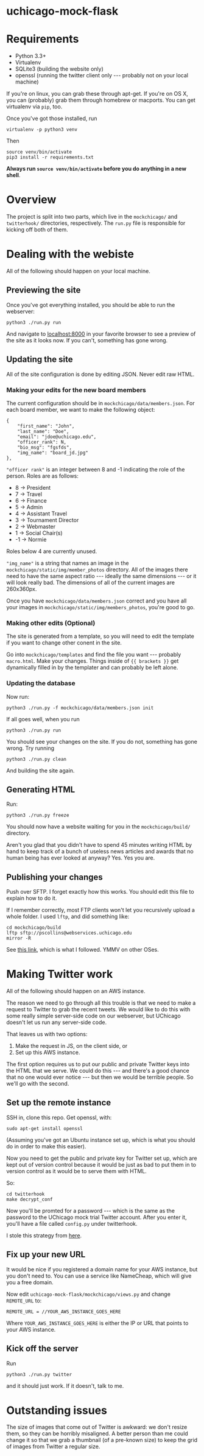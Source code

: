 uchicago-mock-flask
===================

# Requirements

* Python 3.3+
* Virtualenv
* SQLite3 (building the website only)
* openssl (running the twitter client only --- probably not on your local machine)

If you're on linux, you can grab these through apt-get. If you're on
OS X, you can (probably) grab them through homebrew or macports. You
can get virtualenv via `pip`, too.

Once you've got those installed, run

    virtualenv -p python3 venv

Then

    source venv/bin/activate
	pip3 install -r requirements.txt

**Always run `source venv/bin/activate` before you do anything in a new shell**.

# Overview

The project is split into two parts, which live in the `mockchicago/`
and `twitterhook/` directories, respectively. The `run.py` file is
responsible for kicking off both of them.

# Dealing with the webiste

All of the following should happen on your local machine.

## Previewing the site

Once you've got everything installed, you should be able to run the webserver:

    python3 ./run.py run

And navigate to [localhost:8000](localhost:8000) in your favorite
browser to see a preview of the site as it looks now. If you can't,
something has gone wrong.

## Updating the site

All of the site configuration is done by editing JSON. Never edit raw
HTML.

### Making your edits for the new board members

The current configuration should be in
`mockchicago/data/members.json`. For each board member, we want to
make the following object:

	{
		"first_name": "John",
		"last_name": "Doe",
		"email": "jdoe@uchicago.edu",
		"officer_rank": N,
		"bio_msg": "fgsfds",
		"img_name": "board_jd.jpg"
	},

`"officer rank"` is an integer between 8 and -1 indicating the role of
the person. Roles are as follows:

* 8 -> President
* 7 -> Travel
* 6 -> Finance
* 5 -> Admin
* 4 -> Assistant Travel
* 3 -> Tournament Director
* 2 -> Webmaster
* 1 -> Social Chair(s)
* -1 -> Normie

Roles below 4 are currently unused.

`"img_name"` is a string that names an image in the
`mockchicago/static/img/member_photos` directory. All of the images
there need to have the same aspect ratio --- ideally the same
dimensions --- or it will look really bad. The dimensions of all of
the current images are 260x360px.

Once you have `mockchicago/data/members.json` correct and you have all
your images in `mockchicago/static/img/members_photos`, you're good to go.

### Making other edits (Optional)

The site is generated from a template, so you will need to edit the
template if you want to change other conent in the site.

Go into `mockchicago/templates` and find the file you want ---
probably `macro.html`. Make your changes. Things inside of `{{
brackets }}` get dynamically filled in by the templater and can
probably be left alone.

### Updating the database

Now run:

    python3 ./run.py -f mockchicago/data/members.json init

If all goes well, when you run

    python3 ./run.py run

You should see your changes on the site. If you do not, something has
gone wrong. Try running

    python3 ./run.py clean

And building the site again.

## Generating HTML

Run:

    python3 ./run.py freeze

You should now have a website waiting for you in the `mockchicago/build/` directory.

Aren't you glad that you didn't have to spend 45 minutes writing HTML
by hand to keep track of a bunch of useless news articles and awards
that no human being has ever looked at anyway? Yes. Yes you are.

## Publishing your changes

Push over SFTP. I forget exactly how this works. You should edit this file to explain how to do it.

If I remember correctly, most FTP clients won't let you recursively upload a whole folder. I used `lftp`, and did something like:

	cd mockchicago/build
	lftp sftp://pscollins@webservices.uchicago.edu
	mirror -R

See
[this link](http://unix.stackexchange.com/questions/26934/using-sftp-to-transfer-a-directory), which is what I followed. YMMV on other OSes.


# Making Twitter work

All of the following should happen on an AWS instance.

The reason we need to go through all this trouble is that we need to make a request to Twitter to grab the recent tweets. We would like to do this with some really simple server-side code on our webserver, but UChicago doesn't let us run any server-side code.

That leaves us with two options:

1. Make the request in JS, on the client side, or
2. Set up this AWS instance.

The first option requires us to put our public and private Twitter keys into the HTML that we serve. We could do this --- and there's a good chance that no one would ever notice --- but then we would be terrible people. So we'll go with the second.

## Set up the remote instance

SSH in, clone this repo. Get openssl, with:

	sudo apt-get install openssl

(Assuming you've got an Ubuntu instance set up, which is what you should do in order to make this easier).

Now you need to get the public and private key for Twitter set up, which are kept out of version control because it would be just as bad to put them in to version control as it would be to serve them with HTML.

So:

	cd twitterhook
	make decrypt_conf

Now you'll be promted for a password --- which is the same as the password to the UChicago mock trial Twitter account. After you enter it, you'll have a file called `config.py` under twitterhook.

I stole this strategy from [here](http://ejohn.org/blog/keeping-passwords-in-source-control/).

## Fix up your new URL

It would be nice if you registered a domain name for your AWS instance, but you don't need to. You can use a service like NameCheap, which will give you a free domain.

Now edit `uchicago-mock-flask/mockchicago/views.py` and change `REMOTE_URL` to:

	REMOTE_URL = //YOUR_AWS_INSTANCE_GOES_HERE

Where `YOUR_AWS_INSTANCE_GOES_HERE` is either the IP or URL that points to your AWS instance.

## Kick off the server

Run

	python3 ./run.py twitter

and it should just work. If it doesn't, talk to me.

# Outstanding issues

The size of images that come out of Twitter is awkward: we don't resize them, so they can be horribly misaligned. A better person than me could change it so that we grab a thumbnail (of a pre-known size) to keep the grid of images from Twitter a regular size.
